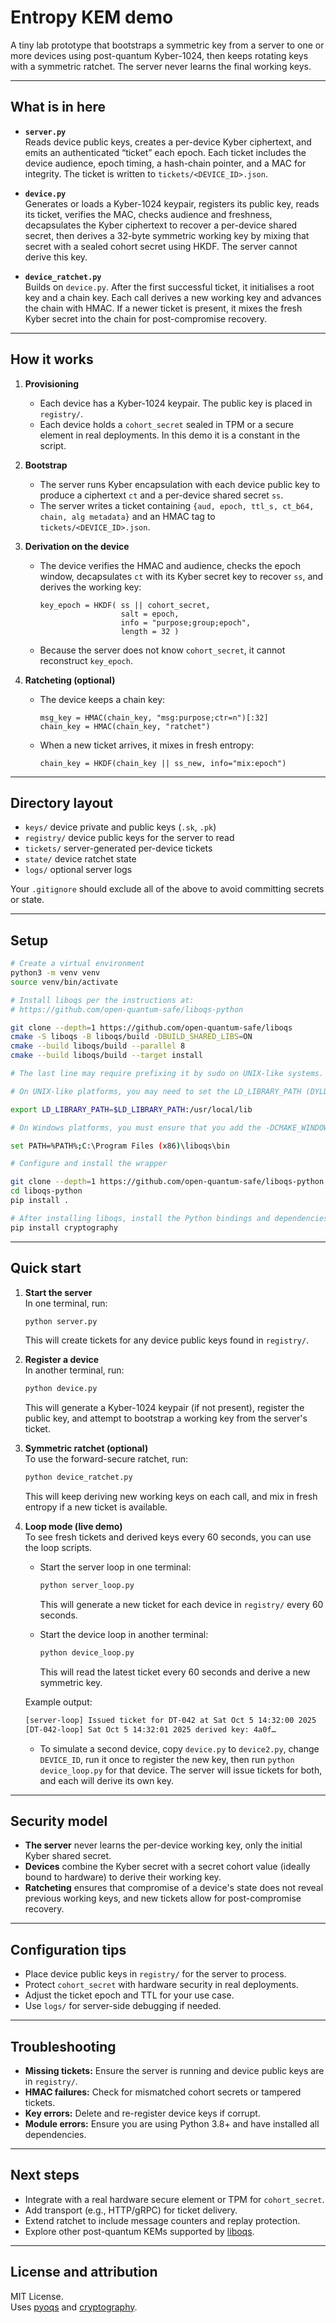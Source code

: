 # Entropy KEM demo

A tiny lab prototype that bootstraps a symmetric key from a server to one or more devices using post-quantum Kyber-1024, then keeps rotating keys with a symmetric ratchet. The server never learns the final working keys.

---

## What is in here

- **`server.py`**  
  Reads device public keys, creates a per-device Kyber ciphertext, and emits an authenticated “ticket” each epoch. Each ticket includes the device audience, epoch timing, a hash-chain pointer, and a MAC for integrity. The ticket is written to `tickets/<DEVICE_ID>.json`.

- **`device.py`**  
  Generates or loads a Kyber-1024 keypair, registers its public key, reads its ticket, verifies the MAC, checks audience and freshness, decapsulates the Kyber ciphertext to recover a per-device shared secret, then derives a 32-byte symmetric working key by mixing that secret with a sealed cohort secret using HKDF. The server cannot derive this key.

- **`device_ratchet.py`**  
  Builds on `device.py`. After the first successful ticket, it initialises a root key and a chain key. Each call derives a new working key and advances the chain with HMAC. If a newer ticket is present, it mixes the fresh Kyber secret into the chain for post-compromise recovery.

---

## How it works

1. **Provisioning**
   - Each device has a Kyber-1024 keypair. The public key is placed in `registry/`.
   - Each device holds a `cohort_secret` sealed in TPM or a secure element in real deployments. In this demo it is a constant in the script.

2. **Bootstrap**
   - The server runs Kyber encapsulation with each device public key to produce a ciphertext `ct` and a per-device shared secret `ss`.
   - The server writes a ticket containing `{aud, epoch, ttl_s, ct_b64, chain, alg metadata}` and an HMAC tag to `tickets/<DEVICE_ID>.json`.

3. **Derivation on the device**
   - The device verifies the HMAC and audience, checks the epoch window, decapsulates `ct` with its Kyber secret key to recover `ss`, and derives the working key:
     ```text
     key_epoch = HKDF( ss || cohort_secret,
                       salt = epoch,
                       info = "purpose;group;epoch",
                       length = 32 )
     ```
   - Because the server does not know `cohort_secret`, it cannot reconstruct `key_epoch`.

4. **Ratcheting (optional)**
   - The device keeps a chain key:
     ```text
     msg_key = HMAC(chain_key, "msg:purpose;ctr=n")[:32]
     chain_key = HMAC(chain_key, "ratchet")
     ```
   - When a new ticket arrives, it mixes in fresh entropy:
     ```text
     chain_key = HKDF(chain_key || ss_new, info="mix:epoch")
     ```

---

## Directory layout

- `keys/` device private and public keys (`.sk`, `.pk`)
- `registry/` device public keys for the server to read
- `tickets/` server-generated per-device tickets
- `state/` device ratchet state
- `logs/` optional server logs

Your `.gitignore` should exclude all of the above to avoid committing secrets or state.

---

## Setup

```bash
# Create a virtual environment
python3 -m venv venv
source venv/bin/activate

# Install liboqs per the instructions at:
# https://github.com/open-quantum-safe/liboqs-python

git clone --depth=1 https://github.com/open-quantum-safe/liboqs
cmake -S liboqs -B liboqs/build -DBUILD_SHARED_LIBS=ON
cmake --build liboqs/build --parallel 8
cmake --build liboqs/build --target install

# The last line may require prefixing it by sudo on UNIX-like systems. Change --parallel 8 to match the number of available cores on your system.

# On UNIX-like platforms, you may need to set the LD_LIBRARY_PATH (DYLD_LIBRARY_PATH on macOS) environment variable to point to the path to liboqs' library directory

export LD_LIBRARY_PATH=$LD_LIBRARY_PATH:/usr/local/lib

# On Windows platforms, you must ensure that you add the -DCMAKE_WINDOWS_EXPORT_ALL_SYMBOLS=TRUE flag to CMake, and that the liboqs shared library oqs.dll is visible system-wide, i.e., set the PATH environment variable accordingly

set PATH=%PATH%;C:\Program Files (x86)\liboqs\bin

# Configure and install the wrapper

git clone --depth=1 https://github.com/open-quantum-safe/liboqs-python
cd liboqs-python
pip install .

# After installing liboqs, install the Python bindings and dependencies:
pip install cryptography
```

---

## Quick start

1. **Start the server**  
   In one terminal, run:
   ```bash
   python server.py
   ```
   This will create tickets for any device public keys found in `registry/`.

2. **Register a device**  
   In another terminal, run:
   ```bash
   python device.py
   ```
   This will generate a Kyber-1024 keypair (if not present), register the public key, and attempt to bootstrap a working key from the server's ticket.

3. **Symmetric ratchet (optional)**  
   To use the forward-secure ratchet, run:
   ```bash
   python device_ratchet.py
   ```
   This will keep deriving new working keys on each call, and mix in fresh entropy if a new ticket is available.

4. **Loop mode (live demo)**  
   To see fresh tickets and derived keys every 60 seconds, you can use the loop scripts.

   - Start the server loop in one terminal:
     ```bash
     python server_loop.py
     ```
     This will generate a new ticket for each device in `registry/` every 60 seconds.

   - Start the device loop in another terminal:
     ```bash
     python device_loop.py
     ```
     This will read the latest ticket every 60 seconds and derive a new symmetric key.

   Example output:
   ```bash
   [server-loop] Issued ticket for DT-042 at Sat Oct 5 14:32:00 2025
   [DT-042-loop] Sat Oct 5 14:32:01 2025 derived key: 4a0f…
   ```
   - To simulate a second device, copy `device.py` to `device2.py`, change `DEVICE_ID`, run it once to register the new key, then run `python device_loop.py` for that device. The server will issue tickets for both, and each will derive its own key.

---

## Security model

- **The server** never learns the per-device working key, only the initial Kyber shared secret.
- **Devices** combine the Kyber secret with a secret cohort value (ideally bound to hardware) to derive their working key.
- **Ratcheting** ensures that compromise of a device's state does not reveal previous working keys, and new tickets allow for post-compromise recovery.

---

## Configuration tips

- Place device public keys in `registry/` for the server to process.
- Protect `cohort_secret` with hardware security in real deployments.
- Adjust the ticket epoch and TTL for your use case.
- Use `logs/` for server-side debugging if needed.

---

## Troubleshooting

- **Missing tickets:** Ensure the server is running and device public keys are in `registry/`.
- **HMAC failures:** Check for mismatched cohort secrets or tampered tickets.
- **Key errors:** Delete and re-register device keys if corrupt.
- **Module errors:** Ensure you are using Python 3.8+ and have installed all dependencies.

---

## Next steps

- Integrate with a real hardware secure element or TPM for `cohort_secret`.
- Add transport (e.g., HTTP/gRPC) for ticket delivery.
- Extend ratchet to include message counters and replay protection.
- Explore other post-quantum KEMs supported by [liboqs](https://github.com/open-quantum-safe/liboqs).

---

## License and attribution

MIT License.  
Uses [pyoqs](https://github.com/open-quantum-safe/liboqs-python) and [cryptography](https://cryptography.io/).